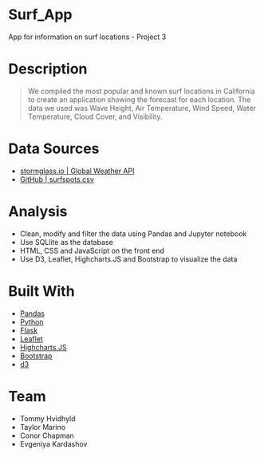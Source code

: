 # Surf_App
App for information on surf locations - Project 3

# Description
>We compiled the most popular and known surf locations in California to create an application showing the forecast for each location.
>The data we used was Wave Height, Air Temperature, Wind Speed, Water Temperature, Cloud Cover, and Visibility.

# Data Sources
- [stormglass.io | Global Weather API](https://stormglass.io/)
- [GitHub | surfspots.csv](https://github.com/jcconnell/msw/blob/master/data/surfspots.csv)

# Analysis
- Clean, modify and filter the data using Pandas and Jupyter notebook
- Use SQLlite as the database
- HTML, CSS and JavaScript on the front end
- Use D3, Leaflet, Highcharts.JS and Bootstrap to visualize the data

# Built With
- [Pandas](https://pandas.pydata.org/)
- [Python](https://www.python.org/)
- [Flask](https://flask.palletsprojects.com/en/2.2.x/)
- [Leaflet](https://leafletjs.com/)
- [Highcharts.JS](https://www.highcharts.com/)
- [Bootstrap](https://getbootstrap.com/)
- [d3](https://d3js.org/)

# Team
- Tommy Hvidhyld
- Taylor Marino
- Conor Chapman
- Evgeniya Kardashov
